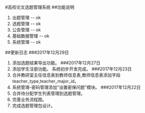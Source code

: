 #高校论文选题管理系统 
##功能说明 
1. 出题管理 --  ok
2. 选题管理 --  ok
3. 公告管理 --  ok
4. 基础数据管理 --  ok
5. 系统管理 --  ok


##更新日志 
###2017年12月29日 
1. 添加选题结果导出功能。
###2017年12月27日 
1. 添加学生注册功能。
系统初步开发完成。
###2017年12月23日 
1. 合并教研室主任信息表到教师信息表,教师信息表添加字段teacher_type,teacher_major_id。
2. 系统管理-密码管理添加"设置密保问题"模块。
###2017年12月22日 
1. 合并待分配学生列表管理到选题管理。
2. 完善业务流程图。
3. 完成选题管理包设计。






